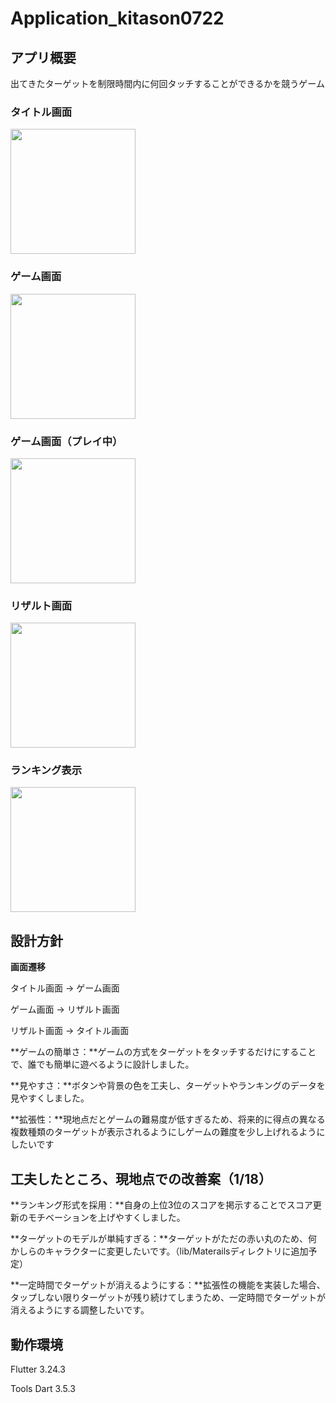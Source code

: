 # Application_kitason0722
## アプリ概要
出てきたターゲットを制限時間内に何回タッチすることができるかを競うゲーム
### タイトル画面
<img src="https://github.com/user-attachments/assets/326739c6-abcd-489e-994b-2ebe917dd143" width="200">

### ゲーム画面
<img src="https://github.com/user-attachments/assets/0bdf0088-1694-41d1-b9ce-d077e62da575" width="200">

### ゲーム画面（プレイ中）
<img src="https://github.com/user-attachments/assets/e389e5c3-a375-4a98-9ce7-d09ba6eae723" width="200">

### リザルト画面
<img src="https://github.com/user-attachments/assets/3d572424-f149-4343-8f4c-24247757176b" width="200">

### ランキング表示
<img src="https://github.com/user-attachments/assets/8996e02b-f30f-45c0-af1a-3e7960cd9693" width="200">

## 設計方針
**画面遷移**

タイトル画面 -> ゲーム画面

ゲーム画面 -> リザルト画面

リザルト画面 -> タイトル画面

**ゲームの簡単さ：**ゲームの方式をターゲットをタッチするだけにすることで、誰でも簡単に遊べるように設計しました。

**見やすさ：**ボタンや背景の色を工夫し、ターゲットやランキングのデータを見やすくしました。

**拡張性：**現地点だとゲームの難易度が低すぎるため、将来的に得点の異なる複数種類のターゲットが表示されるようにしゲームの難度を少し上げれるようにしたいです

## 工夫したところ、現地点での改善案（1/18）
**ランキング形式を採用：**自身の上位3位のスコアを掲示することでスコア更新のモチベーションを上げやすくしました。

**ターゲットのモデルが単純すぎる：**ターゲットがただの赤い丸のため、何かしらのキャラクターに変更したいです。（lib/Materailsディレクトリに追加予定）

**一定時間でターゲットが消えるようにする：**拡張性の機能を実装した場合、タップしない限りターゲットが残り続けてしまうため、一定時間でターゲットが消えるようにする調整したいです。

## 動作環境
Flutter 3.24.3

Tools Dart 3.5.3
